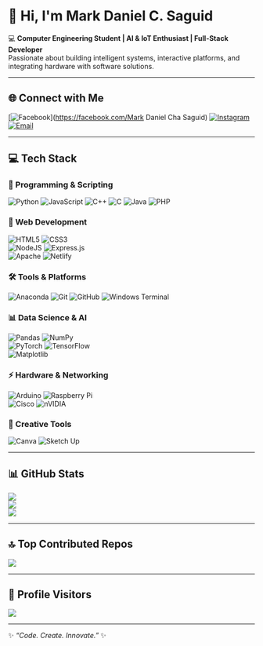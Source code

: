 # 👋 Hi, I'm Mark Daniel C. Saguid  

💻 **Computer Engineering Student | AI & IoT Enthusiast | Full-Stack Developer**  
Passionate about building intelligent systems, interactive platforms, and integrating hardware with software solutions.  

---

## 🌐 Connect with Me
[![Facebook](https://img.shields.io/badge/Facebook-%231877F2.svg?logo=Facebook&logoColor=white)](https://facebook.com/Mark Daniel Cha Saguid)
[![Instagram](https://img.shields.io/badge/Instagram-%23E4405F.svg?logo=Instagram&logoColor=white)](https://instagram.com/kram_daniel_saguid08)
[![Email](https://img.shields.io/badge/Email-D14836?logo=gmail&logoColor=white)](mailto:saguidmarkdaniel@gmail.com)

---

## 💻 Tech Stack
### 🔹 Programming & Scripting  
![Python](https://img.shields.io/badge/python-3670A0?style=for-the-badge&logo=python&logoColor=ffdd54) 
![JavaScript](https://img.shields.io/badge/javascript-%23323330.svg?style=for-the-badge&logo=javascript&logoColor=%23F7DF1E) 
![C++](https://img.shields.io/badge/c++-%2300599C.svg?style=for-the-badge&logo=c%2B%2B&logoColor=white) 
![C](https://img.shields.io/badge/c-%2300599C.svg?style=for-the-badge&logo=c&logoColor=white) 
![Java](https://img.shields.io/badge/java-%23ED8B00.svg?style=for-the-badge&logo=openjdk&logoColor=white) 
![PHP](https://img.shields.io/badge/php-%23777BB4.svg?style=for-the-badge&logo=php&logoColor=white)

### 🎨 Web Development  
![HTML5](https://img.shields.io/badge/html5-%23E34F26.svg?style=for-the-badge&logo=html5&logoColor=white) 
![CSS3](https://img.shields.io/badge/css3-%231572B6.svg?style=for-the-badge&logo=css3&logoColor=white)  
![NodeJS](https://img.shields.io/badge/node.js-6DA55F?style=for-the-badge&logo=node.js&logoColor=white) 
![Express.js](https://img.shields.io/badge/express.js-%23404d59.svg?style=for-the-badge&logo=express&logoColor=%2361DAFB)  
![Apache](https://img.shields.io/badge/apache-%23D42029.svg?style=for-the-badge&logo=apache&logoColor=white) 
![Netlify](https://img.shields.io/badge/netlify-%23000000.svg?style=for-the-badge&logo=netlify&logoColor=#00C7B7)

### 🛠 Tools & Platforms  
![Anaconda](https://img.shields.io/badge/Anaconda-%2344A833.svg?style=for-the-badge&logo=anaconda&logoColor=white) 
![Git](https://img.shields.io/badge/git-%23F05033.svg?style=for-the-badge&logo=git&logoColor=white) 
![GitHub](https://img.shields.io/badge/github-%23121011.svg?style=for-the-badge&logo=github&logoColor=white) 
![Windows Terminal](https://img.shields.io/badge/Windows%20Terminal-%234D4D4D.svg?style=for-the-badge&logo=windows-terminal&logoColor=white)

### 📊 Data Science & AI  
![Pandas](https://img.shields.io/badge/pandas-%23150458.svg?style=for-the-badge&logo=pandas&logoColor=white) 
![NumPy](https://img.shields.io/badge/numpy-%23013243.svg?style=for-the-badge&logo=numpy&logoColor=white)  
![PyTorch](https://img.shields.io/badge/PyTorch-%23EE4C2C.svg?style=for-the-badge&logo=PyTorch&logoColor=white) 
![TensorFlow](https://img.shields.io/badge/TensorFlow-%23FF6F00.svg?style=for-the-badge&logo=TensorFlow&logoColor=white)  
![Matplotlib](https://img.shields.io/badge/Matplotlib-%23ffffff.svg?style=for-the-badge&logo=Matplotlib&logoColor=black)

### ⚡ Hardware & Networking  
![Arduino](https://img.shields.io/badge/-Arduino-00979D?style=for-the-badge&logo=Arduino&logoColor=white) 
![Raspberry Pi](https://img.shields.io/badge/-Raspberry_Pi-C51A4A?style=for-the-badge&logo=Raspberry-Pi)  
![Cisco](https://img.shields.io/badge/cisco-%23049fd9.svg?style=for-the-badge&logo=cisco&logoColor=black) 
![nVIDIA](https://img.shields.io/badge/nVIDIA-%2376B900.svg?style=for-the-badge&logo=nVIDIA&logoColor=white)

### 🎨 Creative Tools  
![Canva](https://img.shields.io/badge/Canva-%2300C4CC.svg?style=for-the-badge&logo=Canva&logoColor=white) 
![Sketch Up](https://img.shields.io/badge/SketchUp-005F9E?style=for-the-badge&logo=sketchup&logoColor=white)  

---

## 📊 GitHub Stats
![](https://github-readme-stats.vercel.app/api?username=Mharky&theme=cobalt&hide_border=false&include_all_commits=true&count_private=false)  
![](https://nirzak-streak-stats.vercel.app/?user=Mharky&theme=cobalt&hide_border=false)  
![](https://github-readme-stats.vercel.app/api/top-langs/?username=Mharky&theme=cobalt&hide_border=false&include_all_commits=true&count_private=false&layout=compact)

---

## 🔝 Top Contributed Repos
![](https://github-contributor-stats.vercel.app/api?username=Mharky&limit=5&theme=shadow_green&combine_all_yearly_contributions=true)

---

## 👀 Profile Visitors  
[![](https://visitcount.itsvg.in/api?id=Mharky&icon=0&color=0)](https://visitcount.itsvg.in)

---
✨ *“Code. Create. Innovate.”* ✨
